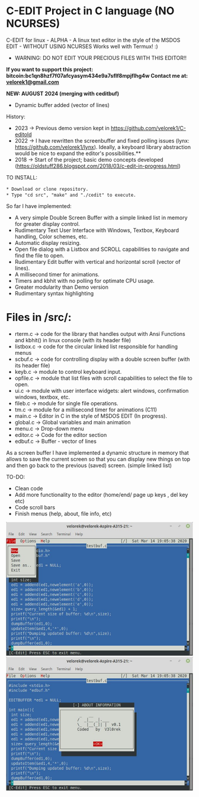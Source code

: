 C-EDIT Project in C language (NO NCURSES)
=========================================
C-EDIT for linux - ALPHA - A linux text editor in the style of the MSDOS EDIT - WITHOUT USING NCURSES
Works well with Termux! :)
* WARNING: DO NOT EDIT YOUR PRECIOUS FILES WITH THIS EDITOR!!

**If you want to support this project: bitcoin:bc1qn8hzf7f07afcyasym434e9a7sflf8mpjflhg4w 
Contact me at: velorek1@gmail.com**

**NEW: AUGUST 2024 (merging with ceditbuf)**
- Dynamic buffer added (vector of lines) 

History:
- 2023 -> Previous demo version kept in https://github.com/velorek1/C-editold
- 2022 -> I have rewritten the screenbuffer and fixed polling issues (lynx: https://github.com/velorek1/lynx). 
Ideally, a keyboard library abstraction would be nice to expand the editor's possibilities.**
- 2018 -> Start of the project; basic demo concepts developed (https://oldstuff286.blogspot.com/2018/03/c-edit-in-progress.html)

TO INSTALL:  

    * Download or clone repository.
    * Type "cd src", "make" and "./cedit" to execute.
    
So far I have implemented:

* A very simple Double Screen Buffer with a simple linked list in memory for greater display control. 
* Rudimentary Text User Interface with Windows, Textbox, Keyboard handling, Color schemes, etc.
* Automatic display resizing.
* Open file dialog with a Listbox and SCROLL capabilities to navigate and find the file to open.
* Rudimentary Edit buffer with vertical and horizontal scroll (vector of lines). 
* A millisecond timer for animations.
* Timers and kbhit with no polling for optimate CPU usage.
* Greater modularity than Demo version
* Rudimentary syntax highlighting

Files in /src/:
===============
* rterm.c -> code for the library that handles output with Ansi Functions and kbhit() in linux console (with its header file)
* listbox.c -> code for the circular linked list responsible for handling menus 
* scbuf.c -> code for controlling display with a double screen buffer (with its header file)
* keyb.c -> module to control keyboard input.
* opfile.c -> module that list files with scroll capabilities to select the file to open.
* ui.c -> module with user interface widgets: alert windows, confirmation windows, textbox, etc.
* fileb.c -> module for single file operations.
* tm.c -> module for a millisecond timer for animations (C11)
* main.c -> Editor in C in the style of MSDOS EDIT (In progress).
* global.c -> Global variables and main animation
* menu.c -> Drop-down menu
* editor.c -> Code for the editor section
* edbuf.c -> Buffer - vector of lines


As a screen buffer I have implemented a dynamic structure in memory that allows to save the current screen so that you can display new things on top and then go back to the previous (saved) screen. (simple linked list)

TO-DO:
* Clean code
* Add more functionality to the editor (home/end/ page up keys , del key etc)
* Code scroll bars
* Finish menus (help, about, file info, etc)


![Alt text](cedit3.jpg?raw=true "Demo")
![Alt text](cedit4.jpg?raw=true "Demo")
